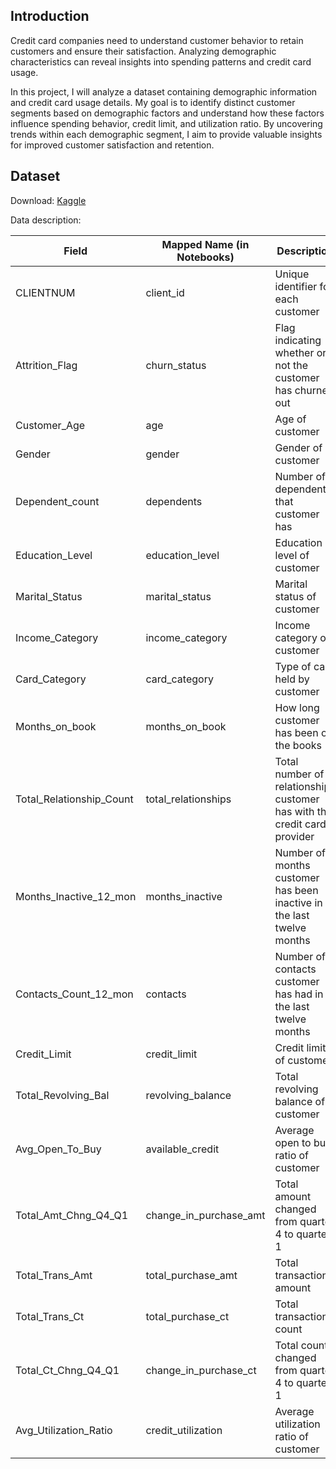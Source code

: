 ## Introduction

Credit card companies need to understand customer behavior to retain customers and ensure their satisfaction. Analyzing demographic characteristics can reveal insights into spending patterns and credit card usage.

In this project, I will analyze a dataset containing demographic information and credit card usage details. My goal is to identify distinct customer segments based on demographic factors and understand how these factors influence spending behavior, credit limit, and utilization ratio. By uncovering trends within each demographic segment, I aim to provide valuable insights for improved customer satisfaction and retention.

## Dataset

Download: [Kaggle](https://www.kaggle.com/datasets/thedevastator/predicting-credit-card-customer-attrition-with-m)

Data description:

| Field                     | Mapped Name (in Notebooks)| Description                                                                      | Data Type |
|---------------------------|-------------------------|----------------------------------------------------------------------------------|-----------|
| CLIENTNUM                 | client_id               | Unique identifier for each customer                                              | Integer   |
| Attrition_Flag            | churn_status            | Flag indicating whether or not the customer has churned out                      | Boolean   |
| Customer_Age              | age                     | Age of customer                                                                  | Integer   |
| Gender                    | gender                  | Gender of customer                                                               | String    |
| Dependent_count           | dependents              | Number of dependents that customer has                                           | Integer   |
| Education_Level           | education_level         | Education level of customer                                                      | String    |
| Marital_Status            | marital_status          | Marital status of customer                                                       | String    |
| Income_Category           | income_category         | Income category of customer                                                      | String    |
| Card_Category             | card_category           | Type of card held by customer                                                    | String    |
| Months_on_book            | months_on_book          | How long customer has been on the books                                          | Integer   |
| Total_Relationship_Count  | total_relationships     | Total number of relationships customer has with the credit card provider         | Integer   |
| Months_Inactive_12_mon    | months_inactive         | Number of months customer has been inactive in the last twelve months            | Integer   |
| Contacts_Count_12_mon     | contacts                | Number of contacts customer has had in the last twelve months                    | Integer   |
| Credit_Limit              | credit_limit            | Credit limit of customer                                                         | Integer   |
| Total_Revolving_Bal       | revolving_balance       | Total revolving balance of customer                                              | Integer   |
| Avg_Open_To_Buy           | available_credit        | Average open to buy ratio of customer                                            | Integer   |
| Total_Amt_Chng_Q4_Q1      | change_in_purchase_amt  | Total amount changed from quarter 4 to quarter 1                                 | Integer   |
| Total_Trans_Amt           | total_purchase_amt      | Total transaction amount                                                         | Integer   |
| Total_Trans_Ct            | total_purchase_ct       | Total transaction count                                                          | Integer   |
| Total_Ct_Chng_Q4_Q1       | change_in_purchase_ct   | Total count changed from quarter 4 to quarter 1                                  | Integer   |
| Avg_Utilization_Ratio     | credit_utilization      | Average utilization ratio of customer                                            | Integer   |
